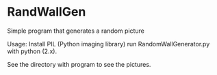 # RandWallGen
Simple program that generates a random picture


Usage:
Install PIL (Python imaging library)
run RandomWallGenerator.py with python (2.x).

See the directory with program to see the pictures.
